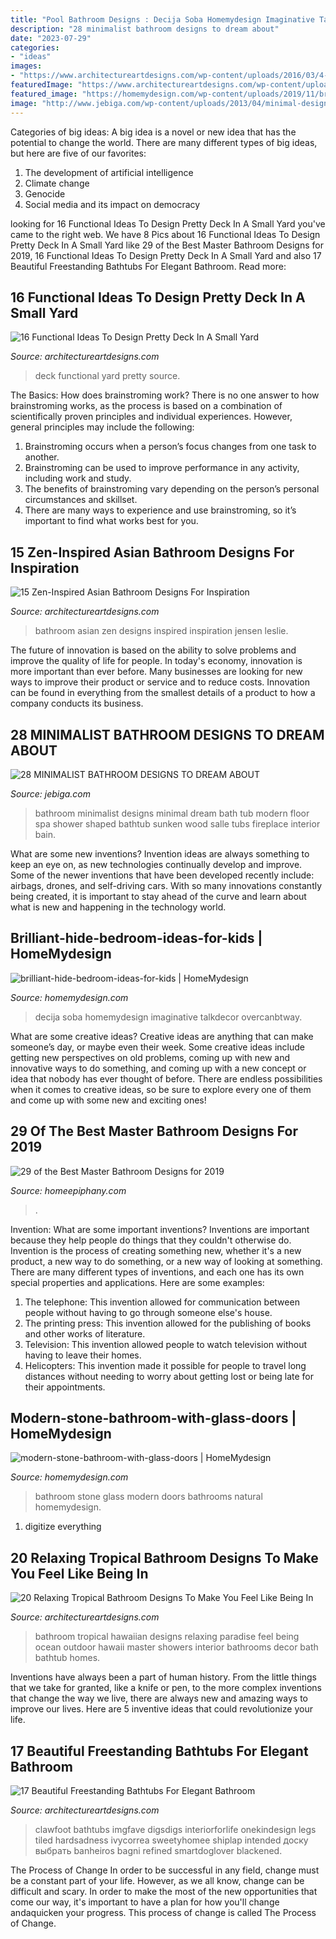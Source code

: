 ```yaml
---
title: "Pool Bathroom Designs : Decija Soba Homemydesign Imaginative Talkdecor Overcanbtway"
description: "28 minimalist bathroom designs to dream about"
date: "2023-07-29"
categories:
- "ideas"
images:
- "https://www.architectureartdesigns.com/wp-content/uploads/2016/03/4-53.jpg"
featuredImage: "https://www.architectureartdesigns.com/wp-content/uploads/2015/01/351.jpg"
featured_image: "https://homemydesign.com/wp-content/uploads/2019/11/brilliant-hide-bedroom-ideas-for-kids.jpg"
image: "http://www.jebiga.com/wp-content/uploads/2013/04/minimal-design-white-bathroom.jpg"
---
```



Categories of big ideas:
A big idea is a novel or new idea that has the potential to change the world. There are many different types of big ideas, but here are five of our favorites: 
1. The development of artificial intelligence 
2. Climate change 
3. Genocide 
4. Social media and its impact on democracy 

	

		
looking for 16 Functional Ideas To Design Pretty Deck In A Small Yard you've came to the right web. We have 8 Pics about 16 Functional Ideas To Design Pretty Deck In A Small Yard like 29 of the Best Master Bathroom Designs for 2019, 16 Functional Ideas To Design Pretty Deck In A Small Yard and also 17 Beautiful Freestanding Bathtubs For Elegant Bathroom. Read more:
		
    
## 16 Functional Ideas To Design Pretty Deck In A Small Yard

<img loading=lazy src="https://www.architectureartdesigns.com/wp-content/uploads/2016/03/4-53.jpg" onerror="this.onerror=null;this.src='https://tse3.mm.bing.net/th?id=OIP.QvcgdS1OcU7ORPTFuWE8hAAAAA&amp;pid=15.1';" alt="16 Functional Ideas To Design Pretty Deck In A Small Yard">

_Source: architectureartdesigns.com_

>deck functional yard pretty source. 

	

The Basics: How does brainstroming work?
There is no one answer to how brainstroming works, as the process is based on a combination of scientifically proven principles and individual experiences. However, general principles may include the following:
1. Brainstroming occurs when a person’s focus changes from one task to another.
2. Brainstroming can be used to improve performance in any activity, including work and study.
3. The benefits of brainstroming vary depending on the person’s personal circumstances and skillset.
4. There are many ways to experience and use brainstroming, so it’s important to find what works best for you.

    
## 15 Zen-Inspired Asian Bathroom Designs For Inspiration

<img loading=lazy src="https://www.architectureartdesigns.com/wp-content/uploads/2014/10/15-Zen-Inspired-Asian-Bathroom-Designs-For-Inspiration-10-630x898.jpg" onerror="this.onerror=null;this.src='https://tse2.mm.bing.net/th?id=OIP.02P3IASarQKo40KP-RtShQHaKj&amp;pid=15.1';" alt="15 Zen-Inspired Asian Bathroom Designs For Inspiration">

_Source: architectureartdesigns.com_

>bathroom asian zen designs inspired inspiration jensen leslie. 

	

The future of innovation is based on the ability to solve problems and improve the quality of life for people. In today's economy, innovation is more important than ever before. Many businesses are looking for new ways to improve their product or service and to reduce costs. Innovation can be found in everything from the smallest details of a product to how a company conducts its business.

    
## 28 MINIMALIST BATHROOM DESIGNS TO DREAM ABOUT

<img loading=lazy src="http://www.jebiga.com/wp-content/uploads/2013/04/minimal-design-white-bathroom.jpg" onerror="this.onerror=null;this.src='https://tse3.mm.bing.net/th?id=OIP.Scd5Cvkcnovgw6QHjuIN7QHaLH&amp;pid=15.1';" alt="28 MINIMALIST BATHROOM DESIGNS TO DREAM ABOUT">

_Source: jebiga.com_

>bathroom minimalist designs minimal dream bath tub modern floor spa shower shaped bathtub sunken wood salle tubs fireplace interior bain. 

	

What are some new inventions?
Invention ideas are always something to keep an eye on, as new technologies continually develop and improve. Some of the newer inventions that have been developed recently include: airbags, drones, and self-driving cars. With so many innovations constantly being created, it is important to stay ahead of the curve and learn about what is new and happening in the technology world.

    
## Brilliant-hide-bedroom-ideas-for-kids | HomeMydesign

<img loading=lazy src="https://homemydesign.com/wp-content/uploads/2019/11/brilliant-hide-bedroom-ideas-for-kids.jpg" onerror="this.onerror=null;this.src='https://tse2.mm.bing.net/th?id=OIP.Vv9PMq5BZqJYJVWRG6pj6gHaLH&amp;pid=15.1';" alt="brilliant-hide-bedroom-ideas-for-kids | HomeMydesign">

_Source: homemydesign.com_

>decija soba homemydesign imaginative talkdecor overcanbtway. 

	

What are some creative ideas?
Creative ideas are anything that can make someone’s day, or maybe even their week. Some creative ideas include getting new perspectives on old problems, coming up with new and innovative ways to do something, and coming up with a new concept or idea that nobody has ever thought of before. There are endless possibilities when it comes to creative ideas, so be sure to explore every one of them and come up with some new and exciting ones!

    
## 29 Of The Best Master Bathroom Designs For 2019

<img loading=lazy src="https://homeepiphany.com/wp-content/uploads/2019/06/master-bathroom-pictures_35.jpg" onerror="this.onerror=null;this.src='https://tse3.mm.bing.net/th?id=OIP.BVRGuUj4PPbEau4x6llGIwHaLF&amp;pid=15.1';" alt="29 of the Best Master Bathroom Designs for 2019">

_Source: homeepiphany.com_

>. 

	

Invention: What are some important inventions?
Inventions are important because they help people do things that they couldn't otherwise do. Invention is the process of creating something new, whether it's a new product, a new way to do something, or a new way of looking at something. There are many different types of inventions, and each one has its own special properties and applications. Here are some examples: 
1. The telephone: This invention allowed for communication between people without having to go through someone else's house.
2. The printing press: This invention allowed for the publishing of books and other works of literature.
3. Television: This invention allowed people to watch television without having to leave their homes.
4. Helicopters: This invention made it possible for people to travel long distances without needing to worry about getting lost or being late for their appointments.

    
## Modern-stone-bathroom-with-glass-doors | HomeMydesign

<img loading=lazy src="https://homemydesign.com/wp-content/uploads/2016/05/modern-stone-bathroom-with-glass-doors.jpg" onerror="this.onerror=null;this.src='https://tse2.mm.bing.net/th?id=OIP.oS3O8IIu9y938pqzNxtJXgHaJ4&amp;pid=15.1';" alt="modern-stone-bathroom-with-glass-doors | HomeMydesign">

_Source: homemydesign.com_

>bathroom stone glass modern doors bathrooms natural homemydesign. 

	

1. digitize everything

    
## 20 Relaxing Tropical Bathroom Designs To Make You Feel Like Being In

<img loading=lazy src="https://www.architectureartdesigns.com/wp-content/uploads/2015/02/20-Relaxing-Tropical-Bathroom-Designs-To-Make-You-Feel-Like-Being-In-Paradise-17.jpg" onerror="this.onerror=null;this.src='https://tse2.mm.bing.net/th?id=OIP.EMiWf2w25mWAY3PPZ6-QBAAAAA&amp;pid=15.1';" alt="20 Relaxing Tropical Bathroom Designs To Make You Feel Like Being In">

_Source: architectureartdesigns.com_

>bathroom tropical hawaiian designs relaxing paradise feel being ocean outdoor hawaii master showers interior bathrooms decor bath bathtub homes. 

	

Inventions have always been a part of human history. From the little things that we take for granted, like a knife or pen, to the more complex inventions that change the way we live, there are always new and amazing ways to improve our lives. Here are 5 inventive ideas that could revolutionize your life.

    
## 17 Beautiful Freestanding Bathtubs For Elegant Bathroom

<img loading=lazy src="https://www.architectureartdesigns.com/wp-content/uploads/2015/01/351.jpg" onerror="this.onerror=null;this.src='https://tse1.mm.bing.net/th?id=OIP.QFDpwbOuXiKX00kWkcu77gHaLF&amp;pid=15.1';" alt="17 Beautiful Freestanding Bathtubs For Elegant Bathroom">

_Source: architectureartdesigns.com_

>clawfoot bathtubs imgfave digsdigs interiorforlife onekindesign legs tiled hardsadness ivycorrea sweetyhomee shiplap intended доску выбрать banheiros bagni refined smartdoglover blackened. 

	

The Process of Change
In order to be successful in any field, change must be a constant part of your life. However, as we all know, change can be difficult and scary. In order to make the most of the new opportunities that come our way, it's important to have a plan for how you'll change andaquicken your progress. This process of change is called The Process of Change.

